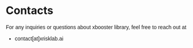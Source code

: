 # Contacts
<span style="font-family: Karma, sans-serif;">

For any inquiries or questions about xbooster library, feel free to reach out at 
* contact[at]xrisklab.ai

</span>